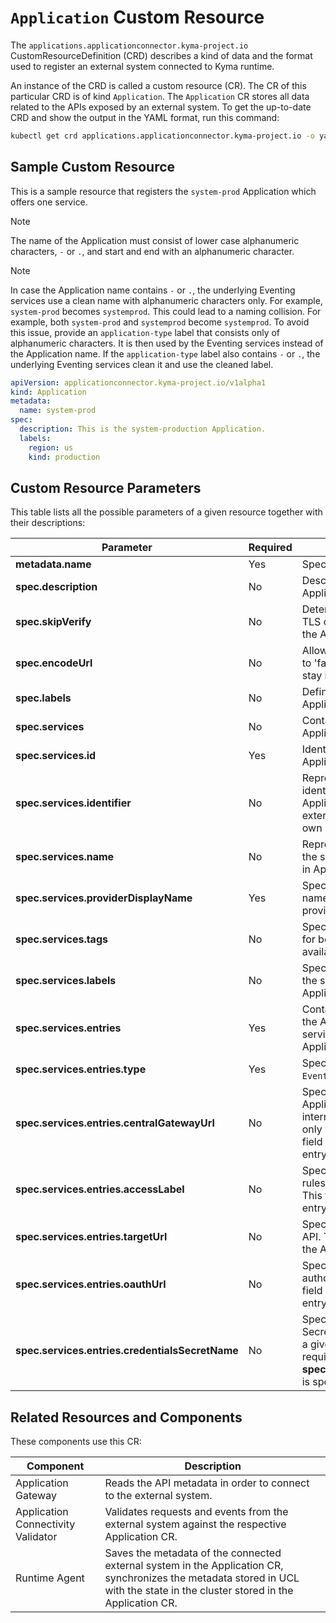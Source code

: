 # `Application` Custom Resource

The `applications.applicationconnector.kyma-project.io` CustomResourceDefinition (CRD) describes a kind of data and the format used to register an external system connected to Kyma runtime. 

An instance of the CRD is called a custom resource (CR). The CR of this particular CRD is of kind  `Application`. The `Application` CR stores all data related to the APIs exposed by an external system. To get the up-to-date CRD and show the output in the YAML format, run this command:

```bash
kubectl get crd applications.applicationconnector.kyma-project.io -o yaml
```

## Sample Custom Resource

This is a sample resource that registers the `system-prod` Application which offers one service.

> [!NOTE]
> The name of the Application must consist of lower case alphanumeric characters, `-` or `.`, and start and end with an alphanumeric character.

> [!NOTE]
> In case the Application name contains `-` or `.`, the underlying Eventing services use a clean name with alphanumeric characters only. For example, `system-prod` becomes `systemprod`. This could lead to a naming collision. For example, both `system-prod` and `systemprod` become `systemprod`.
To avoid this issue, provide an `application-type` label that consists only of alphanumeric characters. It is then used by the Eventing services instead of the Application name. If the `application-type` label also contains `-` or `.`, the underlying Eventing services clean it and use the cleaned label.

```yaml
apiVersion: applicationconnector.kyma-project.io/v1alpha1
kind: Application
metadata:
  name: system-prod
spec:
  description: This is the system-production Application.
  labels:
    region: us
    kind: production
```

## Custom Resource Parameters

This table lists all the possible parameters of a given resource together with their descriptions:

| Parameter   |      Required      |  Description |
|--|--|--|
| **metadata.name** | Yes | Specifies the name of the CR. |
| **spec.description** | No | Describes the connected Application.  |
| **spec.skipVerify** | No | Determines whether to skip TLS certificate verification for the Application.  |
| **spec.encodeUrl** | No | Allows for URL encoding. If set to 'false', your URL segments stay intact. |
| **spec.labels** | No | Defines the labels of the Application. |
| **spec.services** | No | Contains all services that the Application provides. |
| **spec.services.id** | Yes | Identifies the service that the Application provides. |
| **spec.services.identifier** | No | Represents an additional identifier unique in the Application scope. Allows the external system to provide its own identifier. |
| **spec.services.name** | No | Represents a unique name of the service. Used for proxying in Application Gateway. |
| **spec.services.providerDisplayName** | Yes | Specifies a human-readable name of the Application service provider. |
| **spec.services.tags** | No | Specifies additional tags used for better documentation of the available APIs.|
| **spec.services.labels** | No | Specifies additional labels for the service offered by the Application. |
| **spec.services.entries** | Yes | Contains the information about the APIs and events that the service offered by the Application provides.|
| **spec.services.entries.type** | Yes | Specifies the entry type: `API` or `Events`.|
| **spec.services.entries.centralGatewayUrl** | No | Specifies the URL of Application Gateway. An internal address is resolvable only within the cluster. This field is required for the API entry type.|
| **spec.services.entries.accessLabel** | No | Specifies the label used in Istio rules in Application Connector. This field is required for the API entry type. |
| **spec.services.entries.targetUrl** |  No | Specifies the URL of a given API. This field is required for the API entry type.|
| **spec.services.entries.oauthUrl** | No | Specifies the URL used to authorize with a given API. This field is required for the API entry type.|
| **spec.services.entries.credentialsSecretName** | No | Specifies the name of the Secret which allows you to call a given API. This field is required if **spec.services.entries.oauthUrl** is specified.|

## Related Resources and Components

These components use this CR:

| Component   |  Description |
|-----------|-------------|
| Application Gateway | Reads the API metadata in order to connect to the external system. |
| Application Connectivity Validator| Validates requests and events from the external system against the respective Application CR. |
| Runtime Agent| Saves the metadata of the connected external system in the Application CR, synchronizes the metadata stored in UCL with the state in the cluster stored in the Application CR. |
